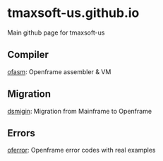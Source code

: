 # tmaxsoft-us.github.io
Main github page for tmaxsoft-us

## Compiler

[ofasm](https://tmaxsoft-us.github.io/ofasm): Openframe assembler & VM

## Migration

[dsmigin](https://tmaxsoft-us.github.io/dsmigin): Migration from Mainframe to Openframe

## Errors

[oferror](https://tmaxsoft-us.github.io/oferror): Openframe error codes with real examples
